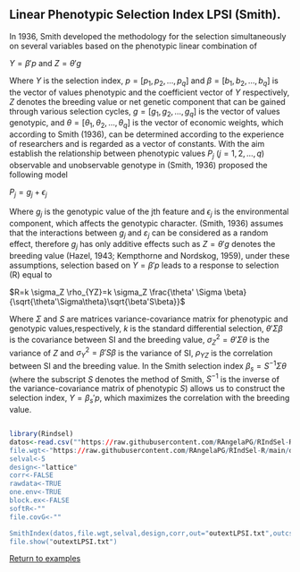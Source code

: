 ## Linear Phenotypic Selection Index LPSI (Smith).

In 1936, Smith developed the methodology for the selection simultaneously on several variables based on the phenotypic linear combination of

$Y = \beta'p$
and
$Z = \theta'g$

Where $Y$ is the selection index, $p = [p_{1} , p_{2},\ldots, p_{q}]$ and $\beta = [b_{1}, b_{2},\ldots, b_{q}]$ is the vector of values phenotypic and the coefficient vector of $Y$ respectively, $Z$ denotes the breeding value or net genetic component that can be gained through various selection cycles, $g = [g_{1}, g_{2}, \ldots, g_{q}]$ is the vector of values genotypic, and $\theta = [\theta_{1}, \theta_{2},\ldots, \theta_{q}]$ is the vector of economic weights, which according to Smith (1936), can be determined according to the experience of researchers and is regarded as a vector of constants. With the aim establish the relationship between phenotypic values $P_{j}$ $(j = 1, 2,\ldots, q)$ observable and unobservable genotype in (Smith, 1936) proposed the following model 

$P_{j} = g_{j} + \epsilon_{j}$ 

Where $g_{j}$ is the genotypic value of the jth feature and $\epsilon_{j}$ is the environmental component, which affects the genotypic character. (Smith, 1936) assumes that the interactions between $g_{j }$ and $\varepsilon_{j}$ can be considered as a random effect, therefore $g_{j}$ has only additive effects such as $Z =\theta' g$ denotes the breeding value (Hazel, 1943; Kempthorne and Nordskog, 1959), under these assumptions, selection based on $Y= \beta' p$ leads to a response to selection (R) equal to 

$R=k \sigma_Z \rho_{YZ}=k \sigma_Z \frac{\theta' \Sigma \beta}{\sqrt{\theta'\Sigma\theta}\sqrt{\beta'S\beta}}$

Where $\Sigma$ and $S$ are matrices variance-covariance matrix for phenotypic and genotypic values,respectively, $k$ is the standard differential selection, $\theta'\Sigma \beta$ is the covariance between SI and the breeding value, $\sigma^2_Z=\theta'\Sigma\theta$ is the variance of $Z$ and $\sigma^2_Y=\beta'S \beta$ is the variance of SI, $\rho_{YZ}$ is the correlation between SI and the breeding value. In the Smith selection index $\beta_{s}=S^{-1} \Sigma \theta$ (where the subscript $S$ denotes the method of Smith, $S^{-1}$ is the inverse of the variance-covariance matrix of phenotypic $S$) allows us to construct the selection index, $Y =\beta_{s}'p$, which maximizes the correlation with the breeding value. 

```R

library(Rindsel)
datos<-read.csv(""https://raw.githubusercontent.com/RAngelaPG/RIndSel-R/main/data/Data_Phenotypes_LGSI.csv",header=T,na.strings=c(NA,".","-")) #Raw data to analized.
file.wgt<-"https://raw.githubusercontent.com/RAngelaPG/RIndSel-R/main/data/weights_LGSI.csv")#name of the file where we write the economic weights and restrictions. 
selval<-5                                                                                    #Selection intensity.
design<-"lattice"                                                                            #Experimental design.
corr<-FALSE                                                                                  #You can decide if you want to work with the correlation matrix instead of variance and covariance matrix.
rawdata<-TRUE                                                                                #By default is TRUE when you are using design option "lattice" or "rcbd", use FALSE for design option "AdjMeans".
one.env<-TRUE                                                                                #Use FALSE for multienvironment trials.
block.ex<-FALSE                                                                              #Use FALSE always.
softR<-""                                                                                    #Use "" always.
file.covG<-""                                                                                #When design is "AdjMeans" and rawdata is FALSE, write the location of your variance and covariance matrix csv file.

SmithIndex(datos,file.wgt,selval,design,corr,out="outextLPSI.txt",outcsv="outLPSI.csv",rawdata,one.env,block.ex,softR,file.covG)
file.show("outextLPSI.txt")
```
[Return to examples](https://github.com/RAngelaPG/RIndSel-R/blob/master/Readme.md)

